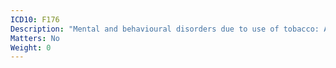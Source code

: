 ```yaml
---
ICD10: F176
Description: "Mental and behavioural disorders due to use of tobacco: Amnesic syndrome"
Matters: No
Weight: 0
---
```


